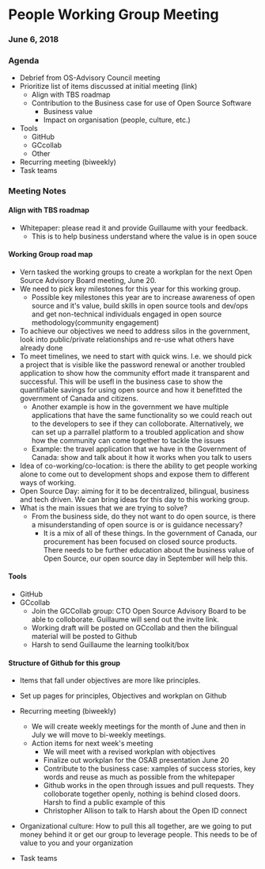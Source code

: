 # People Working Group Meeting
### June 6, 2018

### Agenda

* Debrief from OS-Advisory Council meeting
* Prioritize list of items discussed at initial meeting (link)
  * Align with TBS roadmap
  * Contribution to the Business case for use of Open Source Software
    * Business value
    * Impact on organisation (people, culture, etc.)
* Tools
  * GitHub
  * GCcollab
  * Other
* Recurring meeting (biweekly)
* Task teams

### Meeting Notes

#### Align with TBS roadmap
* Whitepaper: please read it and provide Guillaume with your feedback.
  * This is to help business understand where the value is in open souce

#### Working Group road map
* Vern tasked the working groups to create a workplan for the next Open Source Advisory Board meeting, June 20.
* We need to pick key milestones for this year for this working group.
  * Possible key milestones this year are to increase awareness of open source and it's value, build skills in open source tools and dev/ops and get non-technical individuals engaged in open source methodology(community engagement)
* To achieve our objectives we need to address silos in the government, look into public/private relationships and re-use what others have already done
* To meet timelines, we need to start with quick wins. I.e. we should pick a project that is visible like the password renewal or another troubled application to show how the community effort made it transparent and successful. This will be usefl in the business case to show the quantifiable savings for using open source and how it benefitted the government of Canada and citizens.
  * Another example is how in the government we have multiple applications that have the same functionality so we could reach out to the developers to see if they can colloborate. Alternatively, we can set up a parrallel platform to a troubled application and show how the community can come together to tackle the issues
  * Example: the travel application that we have in the Government of Canada: show and talk about it how it works when you talk to users
* Idea of co-working/co-location: is there the ability to get people working alone to come out to development shops and expose them to different ways of working.
* Open Source Day: aiming for it to be decentralized, bilingual, business and tech driven. We can bring ideas for this day to this working group.
* What is the main issues that we are trying to solve?
  * From the business side, do they not want to do open source, is there a misunderstanding of open source is or is guidance necessary?
    * It is a mix of all of these things. In the government of Canada, our procurement has been focused on closed source products. There needs to be further education about the business value of Open Source, our open source day in September will help this.

#### Tools
* GitHub
* GCcollab
  * Join the GCCollab group: CTO Open Source Advisory Board to be able to colloborate. Guillaume will send out the invite link.
  * Working draft will be posted on GCcollab and then the bilingual material will be posted to Github
  * Harsh to send Guillaume the learning toolkit/box


#### Structure of Github for this group
* Items that fall under objectives are more like principles.
* Set up pages for principles, Objectives and workplan on Github

* Recurring meeting (biweekly)
  * We will create weekly meetings for the month of June and then in July we will move to bi-weekly meetings.
  * Action items for next week's meeting
    * We will meet with a revised workplan with objectives
    * Finalize out workplan for the OSAB presentation June 20
    * Contribute to the business case: xamples of success stories, key words and reuse as much as possible from the whitepaper
    * Github works in the open through issues and pull requests. They colloborate together openly, nothing is behind closed doors. Harsh to find a public example of this
    * Christopher Allison to talk to Harsh about the Open ID connect
* Organizational culture: How to pull this all together, are we going to put money behind it or get our group to leverage people. This needs to be of value to you and your organization

* Task teams
